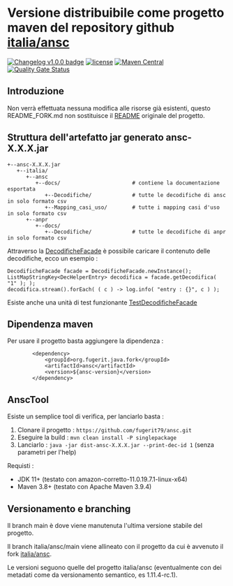 # Versione distribuibile come progetto maven del repository github [italia/ansc](https://github.com/italia/ansc)

[![Changelog v1.0.0 badge](https://img.shields.io/badge/changelog-Keep%20a%20Changelog%20v1.1.0-%23E05735)](CHANGELOG.md) 
[![license](https://img.shields.io/badge/License-CC%20BY%204.0-teal.svg)](https://creativecommons.org/licenses/by/4.0/)
[![Maven Central](https://img.shields.io/maven-central/v/org.fugerit.java.fork/ansc.svg)](https://mvnrepository.com/artifact/org.fugerit.java.fork/ansc)
[![Quality Gate Status](https://sonarcloud.io/api/project_badges/measure?project=fugerit79_ansc&metric=alert_status)](https://sonarcloud.io/summary/new_code?id=fugerit79_ansc)

## Introduzione

Non verrà effettuata nessuna modifica alle risorse già esistenti, questo README_FORK.md non sostituisce il [README](README.md) originale del progetto.

## Struttura dell'artefatto jar generato ansc-X.X.X.jar

```
+--ansc-X.X.X.jar
   +--italia/
      +--ansc
         +--docs/                       # contiene la documentazione esportata
            +--Decodifiche/             # tutte le decodifiche di ansc in solo formato csv
            +--Mapping_casi_uso/        # tutte i mapping casi d'uso in solo formato csv
      +--anpr            
         +--docs/      
            +--Decodifiche/             # tutte le decodifiche di anpr in solo formato csv
```

Attraverso la [DecodificheFacade](src/main/java/org/fugerit/fork/italia/ansc/decodifiche/DecodificheFacade.java) è possibile caricare il contenuto delle decodifiche, ecco un esempio : 

```
DecodificheFacade facade = DecodificheFacade.newInstance();
ListMapStringKey<DecHelperEntry> decodifica = facade.getDecodifica( "1" ); );
decodifica.stream().forEach( ( c ) -> log.info( "entry : {}", c ) );
```

Esiste anche una unità di test funzionante [TestDecodificheFacade](src/test/java/test/org/fugerit/fork/italia/ansc/decodifiche/TestDecodificheFacade.java)

## Dipendenza maven

Per usare il progetto basta aggiungere la dipendenza : 

```
		<dependency>
			<groupId>org.fugerit.java.fork</groupId>
			<artifactId>ansc</artifactId>
			<version>${ansc-version}</version>			
		</dependency>
```

## AnscTool

Esiste un semplice tool di verifica, per lanciarlo basta :

1. Clonare il progetto : `https://github.com/fugerit79/ansc.git`
2. Eseguire la build : `mvn clean install -P singlepackage`
3. Lanciarlo : `java -jar dist-ansc-X.X.X.jar --print-dec-id 1` (senza parametri per l'help)

Requisti : 
* JDK 11+ (testato con amazon-corretto-11.0.19.7.1-linux-x64)
* Maven 3.8+ (testato con Apache Maven 3.9.4)

## Versionamento e branching

Il branch main è dove viene manutenuta l'ultima versione stabile del progetto.

Il branch italia/ansc/main viene allineato con il progetto da cui è avvenuto il fork [italia/ansc](https://github.com/italia/ansc).

Le versioni seguono quelle del progetto italia/ansc (eventualmente con dei metadati come da versionamento semantico, es 1.11.4-rc.1).
